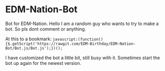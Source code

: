 # EDM-Nation-Bot
Bot for EDM-Nation.
Hello I am a random guy who wants to try to make a bot.
So pls dont comment or anything.

At this to a bookmark:
`javascript:(function(){$.getScript('https://rawgit.com/EDM-Birthday/EDM-Nation-Bot/Bot.js/Bot.js');})();`

I have customized the bot a little bit, still busy with it.
Sometimes start the bot up again for the newest version.
